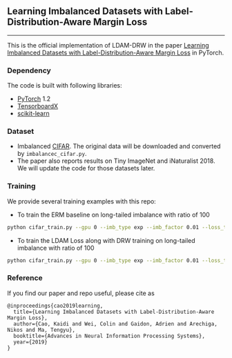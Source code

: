 ## Learning Imbalanced Datasets with Label-Distribution-Aware Margin Loss 
_________________

This is the official implementation of LDAM-DRW in the paper [Learning Imbalanced Datasets with Label-Distribution-Aware Margin Loss](https://arxiv.org/pdf/1906.07413.pdf) in PyTorch.

### Dependency

The code is built with following libraries:

- [PyTorch](https://pytorch.org/) 1.2
- [TensorboardX](https://github.com/lanpa/tensorboardX)
- [scikit-learn](https://scikit-learn.org/stable/)

### Dataset

- Imbalanced [CIFAR](https://www.cs.toronto.edu/~kriz/cifar.html). The original data will be downloaded and converted by `imbalancec_cifar.py`.
- The paper also reports results on Tiny ImageNet and iNaturalist 2018. We will update the code for those datasets later.

### Training 

We provide several training examples with this repo:

- To train the ERM baseline on long-tailed imbalance with ratio of 100

```bash
python cifar_train.py --gpu 0 --imb_type exp --imb_factor 0.01 --loss_type CE --train_rule None
```

- To train the LDAM Loss along with DRW training on long-tailed imbalance with ratio of 100

```bash
python cifar_train.py --gpu 0 --imb_type exp --imb_factor 0.01 --loss_type LDAM --train_rule DRW
```


### Reference

If you find our paper and repo useful, please cite as

```
@inproceedings{cao2019learning,
  title={Learning Imbalanced Datasets with Label-Distribution-Aware Margin Loss},
  author={Cao, Kaidi and Wei, Colin and Gaidon, Adrien and Arechiga, Nikos and Ma, Tengyu},
  booktitle={Advances in Neural Information Processing Systems},
  year={2019}
}
```
